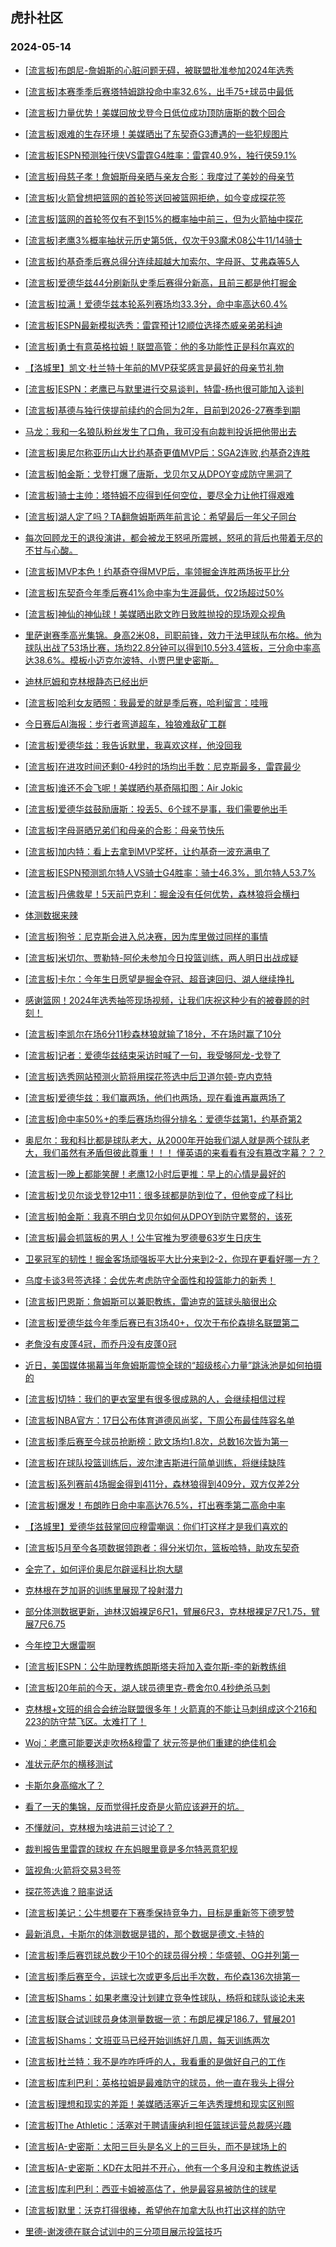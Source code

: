 ## 虎扑社区 
### 2024-05-14

+ [[流言板]布朗尼-詹姆斯的心脏问题无碍，被联盟批准参加2024年选秀](https://bbs.hupu.com/626326510.html)

+ [[流言板]本赛季季后赛塔特姆跳投命中率32.6%，出手75+球员中最低](https://bbs.hupu.com/626327876.html)

+ [[流言板]力量优势！美媒回放戈登今日低位成功顶防唐斯的数个回合](https://bbs.hupu.com/626326367.html)

+ [[流言板]艰难的生存环境！美媒晒出了东契奇G3遭遇的一些犯规图片](https://bbs.hupu.com/626325094.html)

+ [[流言板]ESPN预测独行侠VS雷霆G4胜率：雷霆40.9%，独行侠59.1%](https://bbs.hupu.com/626327575.html)

+ [[流言板]母慈子孝！詹姆斯母亲晒与亲友合影：我度过了美妙的母亲节](https://bbs.hupu.com/626324585.html)

+ [[流言板]火箭曾想把篮网的首轮签送回被篮网拒绝，如今变成探花签](https://bbs.hupu.com/626324284.html)

+ [[流言板]篮网的首轮签仅有不到15%的概率抽中前三，但为火箭抽中探花](https://bbs.hupu.com/626323563.html)

+ [[流言板]老鹰3%概率抽状元历史第5低，仅次于93魔术08公牛11/14骑士](https://bbs.hupu.com/626328285.html)

+ [[流言板]约基奇季后赛总得分连续超越大加索尔、字母哥、艾弗森等5人](https://bbs.hupu.com/626327642.html)

+ [[流言板]爱德华兹44分刷新队史季后赛得分新高，且前三都是他打掘金](https://bbs.hupu.com/626327709.html)

+ [[流言板]拉满！爱德华兹本轮系列赛场均33.3分，命中率高达60.4%](https://bbs.hupu.com/626324461.html)

+ [[流言板]ESPN最新模拟选秀：雷霆预计12顺位选择杰威亲弟弟科迪](https://bbs.hupu.com/626323111.html)

+ [[流言板]勇士有意英格拉姆！联盟高管：他的多功能性正是科尔喜欢的](https://bbs.hupu.com/626321918.html)

+ [【洛城里】凯文·杜兰特十年前的MVP获奖感言是最好的母亲节礼物](https://bbs.hupu.com/626323453.html)

+ [[流言板]ESPN：老鹰已与默里进行交易谈判，特雷-杨也很可能加入谈判](https://bbs.hupu.com/626321763.html)

+ [[流言板]基德与独行侠提前续约的合同为2年，目前到2026-27赛季到期](https://bbs.hupu.com/626328046.html)

+ [马龙：我和一名狼队粉丝发生了口角，我可没有向裁判投诉把他带出去](https://bbs.hupu.com/626327308.html)

+ [[流言板]奥尼尔称亚历山大比约基奇更值MVP后：SGA2连败,约基奇2连胜](https://bbs.hupu.com/626328411.html)

+ [[流言板]帕金斯：戈登打爆了唐斯，戈贝尔又从DPOY变成防守黑洞了](https://bbs.hupu.com/626326819.html)

+ [[流言板]骑士主帅：塔特姆不应得到任何空位，要尽全力让他打得艰难](https://bbs.hupu.com/626325242.html)

+ [[流言板]湖人定了吗？TA翻詹姆斯两年前言论：希望最后一年父子同台](https://bbs.hupu.com/626327460.html)

+ [每次回顾龙王的退役演讲，都会被龙王怒吼所震撼，怒吼的背后也带着无尽的不甘与心酸。](https://bbs.hupu.com/626326371.html)

+ [[流言板]MVP本色！约基奇夺得MVP后，率领掘金连胜两场扳平比分](https://bbs.hupu.com/626323498.html)

+ [[流言板]东契奇今年季后赛41%命中率为生涯最低，仅2场超过50%](https://bbs.hupu.com/626327209.html)

+ [[流言板]神仙的神仙球！美媒晒出欧文昨日致胜抛投的现场观众视角](https://bbs.hupu.com/626327056.html)

+ [里萨谢赛季高光集锦。身高2米08，司职前锋，效力于法甲球队布尔格。他为球队出战了53场比赛，场均22.8分钟可以得到10.5分3.4篮板，三分命中率高达38.6%。模板小迈克尔波特、小贾巴里史密斯。](https://bbs.hupu.com/626322986.html)

+ [迪林厄姆和克林根静态已经出炉](https://bbs.hupu.com/626327504.html)

+ [[流言板]哈利女友晒照：我最爱的就是季后赛，哈利留言：哇哦](https://bbs.hupu.com/626327166.html)

+ [今日赛后AI海报：步行者弯道超车，独狼难敌矿工群](https://bbs.hupu.com/626320350.html)

+ [[流言板]爱德华兹：我告诉默里，我喜欢这样，他没回我](https://bbs.hupu.com/626324973.html)

+ [[流言板]在进攻时间还剩0-4秒时的场均出手数：尼克斯最多，雷霆最少](https://bbs.hupu.com/626327766.html)

+ [[流言板]谁还不会飞呢！美媒晒约基奇隔扣图：Air Jokic](https://bbs.hupu.com/626320121.html)

+ [[流言板]爱德华兹鼓励唐斯：投丢5、6个球不是事，我们需要他出手](https://bbs.hupu.com/626320557.html)

+ [[流言板]字母哥晒兄弟们和母亲的合影：母亲节快乐](https://bbs.hupu.com/626327115.html)

+ [[流言板]加内特：看上去拿到MVP奖杯，让约基奇一波充满电了](https://bbs.hupu.com/626328306.html)

+ [[流言板]ESPN预测凯尔特人VS骑士G4胜率：骑士46.3%，凯尔特人53.7%](https://bbs.hupu.com/626327548.html)

+ [[流言板]丹佛救星！5天前巴克利：掘金没有任何优势，森林狼将会横扫](https://bbs.hupu.com/626319128.html)

+ [体测数据来辣](https://bbs.hupu.com/626328166.html)

+ [[流言板]狗爷：尼克斯会进入总决赛，因为库里做过同样的事情](https://bbs.hupu.com/626322023.html)

+ [[流言板]米切尔、贾勒特-阿伦未参加今日投篮训练，两人明日出战成疑](https://bbs.hupu.com/626328457.html)

+ [[流言板]卡尔：今年生日愿望是掘金夺冠、超音速回归、湖人继续挣扎](https://bbs.hupu.com/626319269.html)

+ [感谢篮网！2024年选秀抽签现场视频，让我们庆祝这种少有的被眷顾的时刻！](https://bbs.hupu.com/626314462.html)

+ [[流言板]李凯尔在场6分11秒森林狼就输了18分，不在场时赢了10分](https://bbs.hupu.com/626319512.html)

+ [[流言板]记者：爱德华兹结束采访时喊了一句，我受够阿龙-戈登了](https://bbs.hupu.com/626319474.html)

+ [[流言板]选秀网站预测火箭将用探花签选中后卫道尔顿-克内克特](https://bbs.hupu.com/626326428.html)

+ [[流言板]爱德华兹：我们赢两场，他们也两场，现在看谁再赢两场了](https://bbs.hupu.com/626319378.html)

+ [[流言板]命中率50%+的季后赛场均得分排名：爱德华兹第1，约基奇第2](https://bbs.hupu.com/626328536.html)

+ [奥尼尔：我和科比都是球队老大，从2000年开始我们湖人就是两个球队老大，我们虽然有矛盾但彼此尊重！！！  懂英语的来看看有没有篡改字幕？？？](https://bbs.hupu.com/626327999.html)

+ [[流言板]一晚上都能笑醒！老鹰12小时后更推：早上的心情是最好的](https://bbs.hupu.com/626327293.html)

+ [[流言板]戈贝尔谈戈登12中11：很多球都是防到位了，但他变成了科比](https://bbs.hupu.com/626318818.html)

+ [[流言板]帕金斯：我真不明白戈贝尔如何从DPOY到防守累赘的，该死](https://bbs.hupu.com/626318992.html)

+ [[流言板]最会抓篮板的男人！公牛官推为罗德曼63岁生日庆生](https://bbs.hupu.com/626327344.html)

+ [卫冕冠军的韧性！掘金客场顽强扳平大比分来到2-2，你现在更看好哪一方？](https://bbs.hupu.com/626318024.html)

+ [乌度卡谈3号签选择：会优先考虑防守全面性和投篮能力的新秀！](https://bbs.hupu.com/626327687.html)

+ [[流言板]巴恩斯：詹姆斯可以兼职教练，雷迪克的篮球头脑很出众](https://bbs.hupu.com/626319377.html)

+ [[流言板]爱德华兹今年季后赛已有3场40+，仅次于布伦森排名联盟第二](https://bbs.hupu.com/626324748.html)

+ [老詹没有皮蓬4冠，而乔丹没有皮蓬0冠](https://bbs.hupu.com/626327742.html)

+ [近日，美国媒体揭幕当年詹姆斯震惊全球的“超级核心力量”跳泳池是如何拍摄的](https://bbs.hupu.com/626321738.html)

+ [[流言板]切特：我们的更衣室里有很多很成熟的人，会继续相信过程](https://bbs.hupu.com/626325127.html)

+ [[流言板]NBA官方：17日公布体育道德风尚奖，下周公布最佳阵容名单](https://bbs.hupu.com/626329139.html)

+ [[流言板]季后赛至今球员抢断榜：欧文场均1.8次，总数16次皆为第一](https://bbs.hupu.com/626329202.html)

+ [[流言板]在球队投篮训练后，波尔津吉斯进行简单训练，将继续缺阵](https://bbs.hupu.com/626328716.html)

+ [[流言板]系列赛前4场掘金得到411分，森林狼得到409分，双方仅差2分](https://bbs.hupu.com/626328131.html)

+ [[流言板]爆发！布朗昨日命中率高达76.5%，打出赛季第二高命中率](https://bbs.hupu.com/626328319.html)

+ [【洛城里】爱德华兹鼓掌回应穆雷嘲讽：你们打这样才是我们喜欢的](https://bbs.hupu.com/626323220.html)

+ [[流言板]5月至今各项数据领跑者：得分米切尔，篮板哈特，助攻东契奇](https://bbs.hupu.com/626328191.html)

+ [全完了，如何评价奥尼尔辟谣科比抱大腿](https://bbs.hupu.com/626326452.html)

+ [克林根在芝加哥的训练里展现了投射潜力](https://bbs.hupu.com/626328750.html)

+ [部分体测数据更新，迪林汉姆裸足6尺1，臂展6尺3，克林根裸足7尺1.75，臂展7尺6.75](https://bbs.hupu.com/626328086.html)

+ [今年控卫大爆雷啊](https://bbs.hupu.com/626328685.html)

+ [[流言板]ESPN：公牛助理教练朗斯塔夫将加入查尔斯-李的新教练组](https://bbs.hupu.com/626329208.html)

+ [[流言板]20年前的今天，湖人球员德里克-费舍尔0.4秒绝杀马刺](https://bbs.hupu.com/626329701.html)

+ [克林根+文班的组合会统治联盟很多年！火箭真的不能让马刺组成这个216和223的防守禁飞区。太难打了！](https://bbs.hupu.com/626326262.html)

+ [Woj：老鹰可能要送走吹杨&穆雷了 状元签是他们重建的绝佳机会](https://bbs.hupu.com/626321412.html)

+ [准状元萨尔的横移测试](https://bbs.hupu.com/626329337.html)

+ [卡斯尔身高缩水了？](https://bbs.hupu.com/626328510.html)

+ [看了一天的集锦，反而觉得托皮奇是火箭应该避开的坑。](https://bbs.hupu.com/626328805.html)

+ [不懂就问，克林根为啥进前三讨论了？](https://bbs.hupu.com/626328829.html)

+ [裁判报告里雷霆的球权 在东妈眼里竟是多尔特恶意犯规](https://bbs.hupu.com/626329354.html)

+ [篮视角:火箭将交易3号签](https://bbs.hupu.com/626329144.html)

+ [探花签选谁？赔率说话](https://bbs.hupu.com/626328902.html)

+ [[流言板]美记：公牛想要在下赛季保持竞争力，目标是重新签下德罗赞](https://bbs.hupu.com/626329950.html)

+ [最新消息，卡斯尔的体测数据是错的，那个数据是德文.卡特的](https://bbs.hupu.com/626329128.html)

+ [[流言板]季后赛罚球总数少于10个的球员得分榜：华盛顿、OG并列第一](https://bbs.hupu.com/626329944.html)

+ [[流言板]季后赛至今，运球七次或更多后出手次数，布伦森136次排第一](https://bbs.hupu.com/626330032.html)

+ [[流言板]Shams：如果老鹰没计划建立竞争性球队，杨将和球队谈论未来](https://bbs.hupu.com/626329998.html)

+ [[流言板]联合试训球员身体测量数据一览：布朗尼裸足186.7，臂展201](https://bbs.hupu.com/626330160.html)

+ [[流言板]Shams：文班亚马已经开始训练好几周，每天训练两次](https://bbs.hupu.com/626330047.html)

+ [[流言板]杜兰特：我不是咋咋呼呼的人，我看重的是做好自己的工作](https://bbs.hupu.com/626329975.html)

+ [[流言板]库利巴利：英格拉姆是最难防守的球员，他一直在我头上得分](https://bbs.hupu.com/626330107.html)

+ [[流言板]理想和现实的差距！美媒晒活塞近三年选秀理想和现实区别照](https://bbs.hupu.com/626330087.html)

+ [[流言板]The Athletic：活塞对于聘请康纳利担任篮球运营总裁感兴趣](https://bbs.hupu.com/626330067.html)

+ [[流言板]A-史密斯：太阳三巨头是名义上的三巨头，而不是球场上的](https://bbs.hupu.com/626330098.html)

+ [[流言板]A-史密斯：KD在太阳并不开心，他有一个多月没和主教练说话](https://bbs.hupu.com/626330205.html)

+ [[流言板]库利巴利：西亚卡姆被高估了，他是最容易被防住的球星](https://bbs.hupu.com/626330016.html)

+ [[流言板]默里：沃克打得很棒，希望他在加拿大队也打出这样的防守](https://bbs.hupu.com/626329964.html)

+ [里德-谢泼德在联合试训中的三分项目展示投篮技巧](https://bbs.hupu.com/626330189.html)

